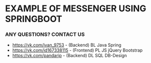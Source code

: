 # EXAMPLE OF MESSENGER USING SPRINGBOOT
### ANY QUESTIONS? CONTACT US
* https://vk.com/ivan_9753 - (Backend) BL Java Spring 
* https://vk.com/id167338115 - (Frontend) PL JS jQuery Bootstrap 
* https://vk.com/pandarip - (Backend) DL SQL DB-Design
